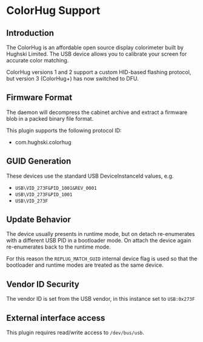 ColorHug Support
================

Introduction
------------

The ColorHug is an affordable open source display colorimeter built by
Hughski Limited. The USB device allows you to calibrate your screen for
accurate color matching.

ColorHug versions 1 and 2 support a custom HID-based flashing protocol, but
version 3 (ColorHug+) has now switched to DFU.

Firmware Format
---------------

The daemon will decompress the cabinet archive and extract a firmware blob in
a packed binary file format.

This plugin supports the following protocol ID:

 * com.hughski.colorhug

GUID Generation
---------------

These devices use the standard USB DeviceInstanceId values, e.g.

 * `USB\VID_273F&PID_1001&REV_0001`
 * `USB\VID_273F&PID_1001`
 * `USB\VID_273F`

Update Behavior
---------------

The device usually presents in runtime mode, but on detach re-enumerates with a
different USB PID in a bootloader mode. On attach the device again re-enumerates
back to the runtime mode.

For this reason the `REPLUG_MATCH_GUID` internal device flag is used so that
the bootloader and runtime modes are treated as the same device.

Vendor ID Security
------------------

The vendor ID is set from the USB vendor, in this instance set to `USB:0x273F`

External interface access
-------------------------
This plugin requires read/write access to `/dev/bus/usb`.
